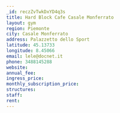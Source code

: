```yaml
---
_id: reczZvTwkDxYD4q3s
title: Hard Block Cafe Casale Monferrato
layout: gym
region: Piemonte
city: Casale Monferrato
address: Palazzetto dello Sport
latitude: 45.13733
longitude: 8.45066
email: lele@docnet.it
phone: 3488145288
website: 
annual_fee: 
ingress_price: 
monthly_subscription_price: 
structures: 
staff: 
rent: 
---
```


